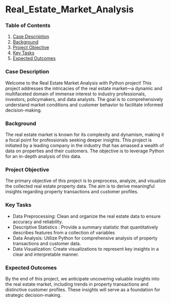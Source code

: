 # Real_Estate_Market_Analysis

### Table of Contents
1. [Case Description](#case)
2. [Background](#background)
4. [Project Objective](#project)
3. [Key Tasks](#key)
5. [Expected Outcomes ](#outcome)

### Case Description<a name="case"></a>
Welcome to the Real Estate Market Analysis with Python project! This project addresses the intricacies of the real estate market—a dynamic and multifaceted domain of immense interest to industry professionals, investors, policymakers, and data analysts. The goal is to comprehensively understand market conditions and customer behavior to facilitate informed decision-making.

### Background <a name="background"> </a>
The real estate market is known for its complexity and dynamism, making it a focal point for professionals seeking deeper insights. This project is initiated by a leading company in the industry that has amassed a wealth of data on properties and their customers. The objective is to leverage Python for an in-depth analysis of this data.

### Project Objective <a name="project"> </a>
The primary objective of this project is to preprocess, analyze, and visualize the collected real estate property data. The aim is to derive meaningful insights regarding property transactions and customer profiles.

### Key Tasks <a name="key"> </a>
- Data Preprocessing: Clean and organize the real estate data to ensure accuracy and reliability.
- Descriptive Statistics : Provide a summary statistic that quantitatively describes features from a collection of variables
- Data Analysis: Utilize Python for comprehensive analysis of property transactions and customer data.
- Data Visualization: Create visualizations to represent key insights in a clear and interpretable manner.

### Expected Outcomes <a name="outcome"> </a> 
By the end of this project, we anticipate uncovering valuable insights into the real estate market, including trends in property transactions and distinctive customer profiles. These insights will serve as a foundation for strategic decision-making.
